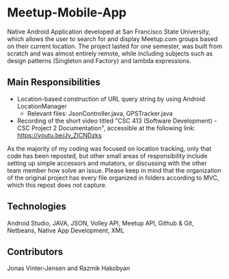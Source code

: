 # Meetup-Mobile-App
Native Android Application developed at San Francisco State University, which allows the user to search for and display Meetup.com groups based on their current location. The project lasted for one semester, was built from scratch and was almost entirely remote, while including subjects such as design patterns (Singleton and Factory) and lambda expressions. 

## Main Responsibilities
- Location-based construction of URL query string by using Android LocationManager
  - Relevant files: JsonController.java, GPSTracker.java
- Recording of the short video titled "CSC 413 (Software Development) - CSC Project 2 Documentation", accessible at the following link: https://youtu.be/Jy_ZICNDzks

As the majority of my coding  was focused on location tracking, only that code has been reposted, but other small areas of responsibility include setting up simple accessors and mutators, or discussing with the other team member how solve an issue. Please keep in mind that the organization of the original project has every file organized in folders according to MVC, which this repost does not capture.

## Technologies 
Android Studio, JAVA, JSON, Volley API, Meetup API, Github & Git, Netbeans, Native App Development, XML

## Contributors
Jonas Vinter-Jensen and Razmik Hakobyan

